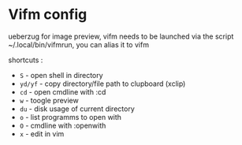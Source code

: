 # Vifm config

ueberzug for image preview, vifm needs to be launched via the script ~/.local/bin/vifmrun, you can alias it to vifm

shortcuts :
+ `S` - open shell in directory
+ `yd/yf` - copy directory/file path to clupboard (xclip)
+ `cd` - open cmdline with :cd
+ `w` - toogle preview
+ `du` - disk usage of current directory
+ `o` - list programms to open with
+ `O` - cmdline with :openwith 
+ `x` - edit in vim
